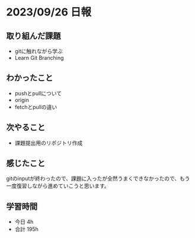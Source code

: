 # 2023/09/26 日報

## 取り組んだ課題
- gitに触れながら学ぶ
- Learn Git Branching

## わかったこと
- pushとpullについて
- origin
- fetchとpullの違い

## 次やること
- 課題提出用のリポジトリ作成

## 感じたこと
gitのinputが終わったので、課題に入ったが全然うまくできなかったので、もう一度復習しながら進めていこうと思います。

## 学習時間
- 今日 4h
- 合計 195h
